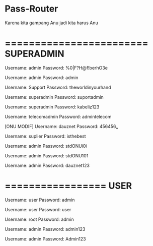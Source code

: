# Pass-Router
Karena kita gampang Anu jadi kita harus Anu

========================
 SUPERADMIN
========================
Username: admin
Password: %0|F?H@f!berhO3e

Username: admin
Password: admin

Username: Support
Password: theworldinyourhand

Username: superadmin
Password: suportadmin

Username: superadmin
Password: kabeliz123

Username: telecomadmin
Password: admintelecom

[ONU MODIF]
Username: dauznet
Password: 456456,,

Username: suplier
Password: isthebest

Username: admin
Password: stdONUi0i

Username: admin
Password: stdONU101

Username: admin
Password: dauznet123

=================
USER
=================

Username: user
Password: admin

Username: user
Password: user

Username: root
Password: admin

Username: admin
Password: admin123

Username: admin
Password: Admin123

